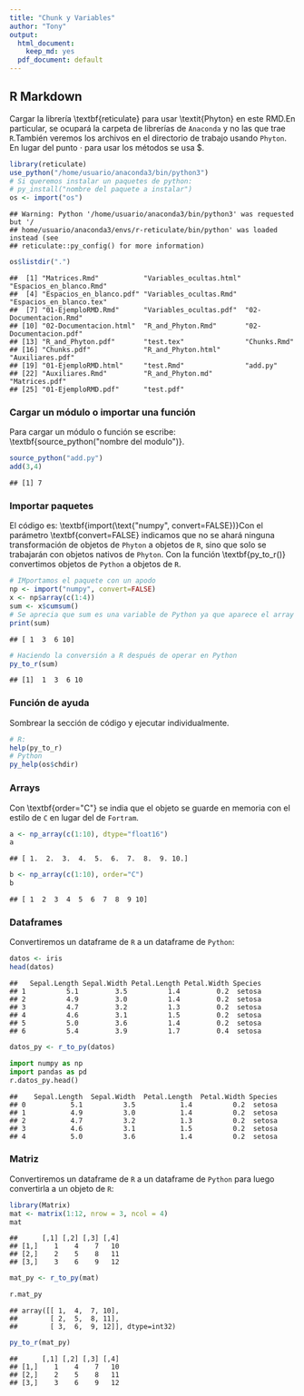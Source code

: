```yaml
---
title: "Chunk y Variables"
author: "Tony"
output:
  html_document:
    keep_md: yes
  pdf_document: default
---
```



## R Markdown

Cargar la librería \textbf{reticulate} para usar \textit{Phyton} en este RMD.En particular, se ocupará la carpeta de librerías de `Anaconda` y no las que trae `R`.También veremos los archivos en el directorio de trabajo usando `Phyton`. En lugar del punto $\cdot$ para usar los métodos se usa $\$$.

```r
library(reticulate)
use_python("/home/usuario/anaconda3/bin/python3")
# Si queremos instalar un paquetes de python:
# py_install("nombre del paquete a instalar")
os <- import("os")
```

```
## Warning: Python '/home/usuario/anaconda3/bin/python3' was requested but '/
## home/usuario/anaconda3/envs/r-reticulate/bin/python' was loaded instead (see
## reticulate::py_config() for more information)
```

```r
os$listdir(".")
```

```
##  [1] "Matrices.Rmd"           "Variables_ocultas.html" "Espacios_en_blanco.Rmd"
##  [4] "Espacios_en_blanco.pdf" "Variables_ocultas.Rmd"  "Espacios_en_blanco.tex"
##  [7] "01-EjemploRMD.Rmd"      "Variables_ocultas.pdf"  "02-Documentacion.Rmd"  
## [10] "02-Documentacion.html"  "R_and_Phyton.Rmd"       "02-Documentacion.pdf"  
## [13] "R_and_Phyton.pdf"       "test.tex"               "Chunks.Rmd"            
## [16] "Chunks.pdf"             "R_and_Phyton.html"      "Auxiliares.pdf"        
## [19] "01-EjemploRMD.html"     "test.Rmd"               "add.py"                
## [22] "Auxiliares.Rmd"         "R_and_Phyton.md"        "Matrices.pdf"          
## [25] "01-EjemploRMD.pdf"      "test.pdf"
```

### Cargar un módulo o importar una función

Para cargar un módulo o función se escribe: \textbf{source_python("nombre del modulo")}.

```r
source_python("add.py")
add(3,4)
```

```
## [1] 7
```

### Importar paquetes
El código es: \textbf{import\(\text{"numpy", convert=FALSE}\)}Con el parámetro \textbf{convert=FALSE} indicamos que no se ahará ninguna transformación de objetos de `Phyton` a objetos de `R`, sino que solo se trabajarán con objetos nativos de `Phyton`. Con la función \textbf{py_to_r()} convertimos objetos de `Python` a objetos de `R`.

```r
# IMportamos el paquete con un apodo
np <- import("numpy", convert=FALSE)
x <- np$array(c(1:4))
sum <- x$cumsum()
# Se aprecia que sum es una variable de Python ya que aparece el array entre corchetes
print(sum)
```

```
## [ 1  3  6 10]
```

```r
# Haciendo la conversión a R después de operar en Python
py_to_r(sum)
```

```
## [1]  1  3  6 10
```

### Función de ayuda

Sombrear la sección de código y ejecutar individualmente.

```r
# R:
help(py_to_r)
# Python
py_help(os$chdir)
```

### Arrays

Con \textbf{order="C"} se india que el objeto se guarde en memoria con el estilo de `C` en lugar del de `Fortram`.

```r
a <- np_array(c(1:10), dtype="float16")
a
```

```
## [ 1.  2.  3.  4.  5.  6.  7.  8.  9. 10.]
```

```r
b <- np_array(c(1:10), order="C")
b
```

```
## [ 1  2  3  4  5  6  7  8  9 10]
```

### Dataframes

Convertiremos un dataframe de `R` a un dataframe de `Python`:

```r
datos <- iris
head(datos)
```

```
##   Sepal.Length Sepal.Width Petal.Length Petal.Width Species
## 1          5.1         3.5          1.4         0.2  setosa
## 2          4.9         3.0          1.4         0.2  setosa
## 3          4.7         3.2          1.3         0.2  setosa
## 4          4.6         3.1          1.5         0.2  setosa
## 5          5.0         3.6          1.4         0.2  setosa
## 6          5.4         3.9          1.7         0.4  setosa
```

```r
datos_py <- r_to_py(datos)
```


```python
import numpy as np
import pandas as pd
r.datos_py.head()
```

```
##    Sepal.Length  Sepal.Width  Petal.Length  Petal.Width Species
## 0           5.1          3.5           1.4          0.2  setosa
## 1           4.9          3.0           1.4          0.2  setosa
## 2           4.7          3.2           1.3          0.2  setosa
## 3           4.6          3.1           1.5          0.2  setosa
## 4           5.0          3.6           1.4          0.2  setosa
```

### Matriz

Convertiremos un dataframe de `R` a un dataframe de `Python` para luego convertirla a un objeto de `R`:

```r
library(Matrix)
mat <- matrix(1:12, nrow = 3, ncol = 4)
mat
```

```
##      [,1] [,2] [,3] [,4]
## [1,]    1    4    7   10
## [2,]    2    5    8   11
## [3,]    3    6    9   12
```

```r
mat_py <- r_to_py(mat)
```


```python
r.mat_py
```

```
## array([[ 1,  4,  7, 10],
##        [ 2,  5,  8, 11],
##        [ 3,  6,  9, 12]], dtype=int32)
```


```r
py_to_r(mat_py)
```

```
##      [,1] [,2] [,3] [,4]
## [1,]    1    4    7   10
## [2,]    2    5    8   11
## [3,]    3    6    9   12
```
